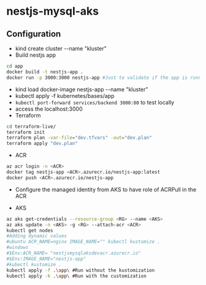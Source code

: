# nestjs-mysql-aks

## Configuration

- kind create cluster --name "kluster"
- Build nestjs app

```bash
cd app
docker build -t nestjs-app .
docker run -p 3000:3000 nestjs-app #Just to validate if the app is running
```

- kind load docker-image nestjs-app --name "kluster"
- kubectl apply -f kubernetes/bases/app
- `kubectl port-forward services/backend 3000:80` to test locally
- access the localhost:3000
- Terraform

```bash
cd terraform-live/
terraform init
terraform plan -var-file="dev.tfvars" -out="dev.plan"
terraform apply "dev.plan"
```

- ACR

```bash
az acr login -n <ACR>
docker tag nestjs-app <ACR>.azurecr.io/nestjs-app:latest
docker push <ACR>.azurecr.io/nestjs-app
```

- Configure the managed identity from AKS to have role of ACRPull in the ACR

- AKS

```bash
az aks get-credentials --resource-group <RG> --name <AKS>
az aks update -n <AKS> -g <RG> --attach-acr <ACR>
kubectl get nodes
#Adding dynamic values
#ubuntu ACR_NAME=nginx IMAGE_NAME="" kubectl kustomize .
#windows
#$Env:ACR_NAME= "nestjsmysqlaksdevacr.azurecr.io"
#$Env:IMAGE_NAME="nestjs-app"
#kubectl kustomize .
kubectl apply -f .\app\ #Run without the kustomization
kubectl apply -k .\app\ #Run with the customization
```
